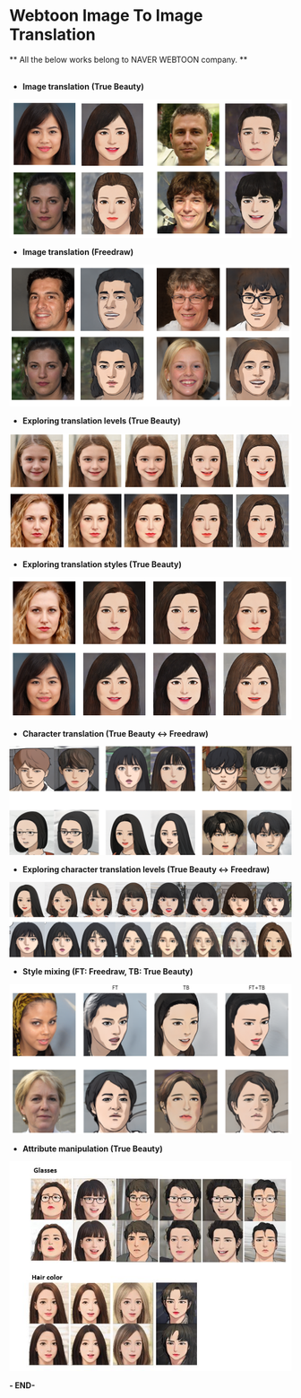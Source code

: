 # Webtoon Image To Image Translation

** All the below works belong to NAVER WEBTOON company. **
<br>
<br>



- **Image translation** **(True Beauty)**

![Webtoon%20Image%20To%20Image%20Translation%20f5647584568d49b78fe498a74977c705/Untitled.png](Webtoon%20Image%20To%20Image%20Translation%20f5647584568d49b78fe498a74977c705/Untitled.png)

- **Image translation** **(Freedraw)**

![Webtoon%20Image%20To%20Image%20Translation%20f5647584568d49b78fe498a74977c705/Untitled%201.png](Webtoon%20Image%20To%20Image%20Translation%20f5647584568d49b78fe498a74977c705/Untitled%201.png)

- **Exploring translation levels (True Beauty)**

![Webtoon%20Image%20To%20Image%20Translation%20f5647584568d49b78fe498a74977c705/exp.png](Webtoon%20Image%20To%20Image%20Translation%20f5647584568d49b78fe498a74977c705/exp.png)

- **Exploring translation styles (True Beauty)**

![Webtoon%20Image%20To%20Image%20Translation%20f5647584568d49b78fe498a74977c705/Untitled%202.png](Webtoon%20Image%20To%20Image%20Translation%20f5647584568d49b78fe498a74977c705/Untitled%202.png)

- **Character translation (True Beauty ↔ Freedraw)**

![Webtoon%20Image%20To%20Image%20Translation%20f5647584568d49b78fe498a74977c705/Untitled%203.png](Webtoon%20Image%20To%20Image%20Translation%20f5647584568d49b78fe498a74977c705/Untitled%203.png)

- **Exploring character translation levels (True Beauty ↔ Freedraw)**

![Webtoon%20Image%20To%20Image%20Translation%20f5647584568d49b78fe498a74977c705/Untitled%204.png](Webtoon%20Image%20To%20Image%20Translation%20f5647584568d49b78fe498a74977c705/Untitled%204.png)

- **Style mixing (FT: Freedraw, TB: True Beauty)**

![Webtoon%20Image%20To%20Image%20Translation%20f5647584568d49b78fe498a74977c705/Untitled%205.png](Webtoon%20Image%20To%20Image%20Translation%20f5647584568d49b78fe498a74977c705/Untitled%205.png)

- **Attribute manipulation (True Beauty)**

![Webtoon%20Image%20To%20Image%20Translation%20f5647584568d49b78fe498a74977c705/cff_20210309.jpg](Webtoon%20Image%20To%20Image%20Translation%20f5647584568d49b78fe498a74977c705/cff_20210309.jpg)

**- END-**
